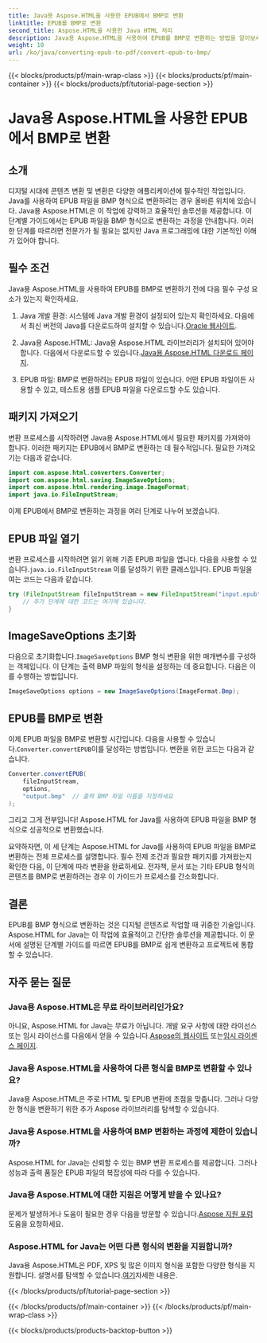 ```yaml
---
title: Java용 Aspose.HTML을 사용한 EPUB에서 BMP로 변환
linktitle: EPUB를 BMP로 변환
second_title: Aspose.HTML을 사용한 Java HTML 처리
description: Java용 Aspose.HTML을 사용하여 EPUB를 BMP로 변환하는 방법을 알아보세요. 효율적인 콘텐츠 변환을 위한 단계별 가이드.
weight: 10
url: /ko/java/converting-epub-to-pdf/convert-epub-to-bmp/
---
```


{{< blocks/products/pf/main-wrap-class >}}
{{< blocks/products/pf/main-container >}}
{{< blocks/products/pf/tutorial-page-section >}}

# Java용 Aspose.HTML을 사용한 EPUB에서 BMP로 변환


## 소개

디지털 시대에 콘텐츠 변환 및 변환은 다양한 애플리케이션에 필수적인 작업입니다. Java를 사용하여 EPUB 파일을 BMP 형식으로 변환하려는 경우 올바른 위치에 있습니다. Java용 Aspose.HTML은 이 작업에 강력하고 효율적인 솔루션을 제공합니다. 이 단계별 가이드에서는 EPUB 파일을 BMP 형식으로 변환하는 과정을 안내합니다. 이러한 단계를 따르려면 전문가가 될 필요는 없지만 Java 프로그래밍에 대한 기본적인 이해가 있어야 합니다.

## 필수 조건

Java용 Aspose.HTML을 사용하여 EPUB를 BMP로 변환하기 전에 다음 필수 구성 요소가 있는지 확인하세요.

1.  Java 개발 환경: 시스템에 Java 개발 환경이 설정되어 있는지 확인하세요. 다음에서 최신 버전의 Java를 다운로드하여 설치할 수 있습니다.[Oracle 웹사이트](https://www.oracle.com/java/technologies/javase-downloads.html).

2.  Java용 Aspose.HTML: Java용 Aspose.HTML 라이브러리가 설치되어 있어야 합니다. 다음에서 다운로드할 수 있습니다.[Java용 Aspose.HTML 다운로드 페이지](https://releases.aspose.com/html/java/).

3. EPUB 파일: BMP로 변환하려는 EPUB 파일이 있습니다. 어떤 EPUB 파일이든 사용할 수 있고, 테스트용 샘플 EPUB 파일을 다운로드할 수도 있습니다.

## 패키지 가져오기

변환 프로세스를 시작하려면 Java용 Aspose.HTML에서 필요한 패키지를 가져와야 합니다. 이러한 패키지는 EPUB에서 BMP로 변환하는 데 필수적입니다. 필요한 가져오기는 다음과 같습니다.

```java
import com.aspose.html.converters.Converter;
import com.aspose.html.saving.ImageSaveOptions;
import com.aspose.html.rendering.image.ImageFormat;
import java.io.FileInputStream;
```

이제 EPUB에서 BMP로 변환하는 과정을 여러 단계로 나누어 보겠습니다.

## EPUB 파일 열기

 변환 프로세스를 시작하려면 읽기 위해 기존 EPUB 파일을 엽니다. 다음을 사용할 수 있습니다.`java.io.FileInputStream` 이를 달성하기 위한 클래스입니다. EPUB 파일을 여는 코드는 다음과 같습니다.

```java
try (FileInputStream fileInputStream = new FileInputStream("input.epub")) {
    // 추가 단계에 대한 코드는 여기에 있습니다.
}
```

## ImageSaveOptions 초기화

 다음으로 초기화합니다.`ImageSaveOptions` BMP 형식 변환을 위한 매개변수를 구성하는 객체입니다. 이 단계는 출력 BMP 파일의 형식을 설정하는 데 중요합니다. 다음은 이를 수행하는 방법입니다.

```java
ImageSaveOptions options = new ImageSaveOptions(ImageFormat.Bmp);
```

## EPUB를 BMP로 변환

 이제 EPUB 파일을 BMP로 변환할 시간입니다. 다음을 사용할 수 있습니다.`Converter.convertEPUB`이를 달성하는 방법입니다. 변환을 위한 코드는 다음과 같습니다.

```java
Converter.convertEPUB(
    fileInputStream,
    options,
    "output.bmp"  // 출력 BMP 파일 이름을 지정하세요
);
```

그리고 그게 전부입니다! Aspose.HTML for Java를 사용하여 EPUB 파일을 BMP 형식으로 성공적으로 변환했습니다.

요약하자면, 이 세 단계는 Aspose.HTML for Java를 사용하여 EPUB 파일을 BMP로 변환하는 전체 프로세스를 설명합니다. 필수 전제 조건과 필요한 패키지를 가져왔는지 확인한 다음, 이 단계에 따라 변환을 완료하세요. 전자책, 문서 또는 기타 EPUB 형식의 콘텐츠를 BMP로 변환하려는 경우 이 가이드가 프로세스를 간소화합니다.

## 결론

EPUB를 BMP 형식으로 변환하는 것은 디지털 콘텐츠로 작업할 때 귀중한 기술입니다. Aspose.HTML for Java는 이 작업에 효율적이고 간단한 솔루션을 제공합니다. 이 문서에 설명된 단계별 가이드를 따르면 EPUB를 BMP로 쉽게 변환하고 프로젝트에 통합할 수 있습니다.

## 자주 묻는 질문

### Java용 Aspose.HTML은 무료 라이브러리인가요?
아니요, Aspose.HTML for Java는 무료가 아닙니다. 개발 요구 사항에 대한 라이선스 또는 임시 라이선스를 다음에서 얻을 수 있습니다.[Aspose의 웹사이트](https://purchase.aspose.com/buy) 또는[임시 라이센스 페이지](https://purchase.aspose.com/temporary-license/).

### Java용 Aspose.HTML을 사용하여 다른 형식을 BMP로 변환할 수 있나요?
Java용 Aspose.HTML은 주로 HTML 및 EPUB 변환에 초점을 맞춥니다. 그러나 다양한 형식을 변환하기 위한 추가 Aspose 라이브러리를 탐색할 수 있습니다.

### Java용 Aspose.HTML을 사용하여 BMP 변환하는 과정에 제한이 있습니까?
Aspose.HTML for Java는 신뢰할 수 있는 BMP 변환 프로세스를 제공합니다. 그러나 성능과 출력 품질은 EPUB 파일의 복잡성에 따라 다를 수 있습니다.

### Java용 Aspose.HTML에 대한 지원은 어떻게 받을 수 있나요?
 문제가 발생하거나 도움이 필요한 경우 다음을 방문할 수 있습니다.[Aspose 지원 포럼](https://forum.aspose.com/) 도움을 요청하세요.

### Aspose.HTML for Java는 어떤 다른 형식의 변환을 지원합니까?
 Java용 Aspose.HTML은 PDF, XPS 및 많은 이미지 형식을 포함한 다양한 형식을 지원합니다. 설명서를 탐색할 수 있습니다.[여기](https://reference.aspose.com/html/java/)자세한 내용은.

{{< /blocks/products/pf/tutorial-page-section >}}

{{< /blocks/products/pf/main-container >}}
{{< /blocks/products/pf/main-wrap-class >}}

{{< blocks/products/products-backtop-button >}}
